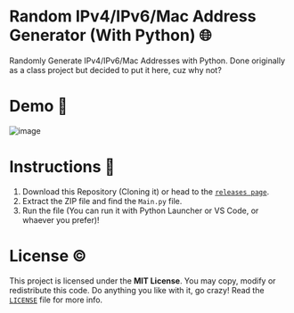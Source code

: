 # Random IPv4/IPv6/Mac Address Generator (With Python) 🌐
Randomly Generate IPv4/IPv6/Mac Addresses with Python. Done originally as a class project but decided to put it here, cuz why not?

# Demo 🎁
![image](https://user-images.githubusercontent.com/85440857/198354899-81850fa3-6ffc-4efb-9f16-5446834daf15.png)

# Instructions 📃
1. Download this Repository (Cloning it) or head to the [`releases page`](https://github.com/SpyderGamer/Random-IPv4-IPv6-Mac-Address-Generator/releases).
2. Extract the ZIP file and find the `Main.py` file.
3. Run the file (You can run it with Python Launcher or VS Code, or whaever you prefer)!

# License ©
This project is licensed under the **MIT License**. You may copy, modify or redistribute this code. Do anything you like with it, go crazy! Read the [`LICENSE`](https://github.com/SpyderGamer/Random-IPv4-IPv6-Mac-Address-Generator/blob/main/LICENSE) file for more info.
